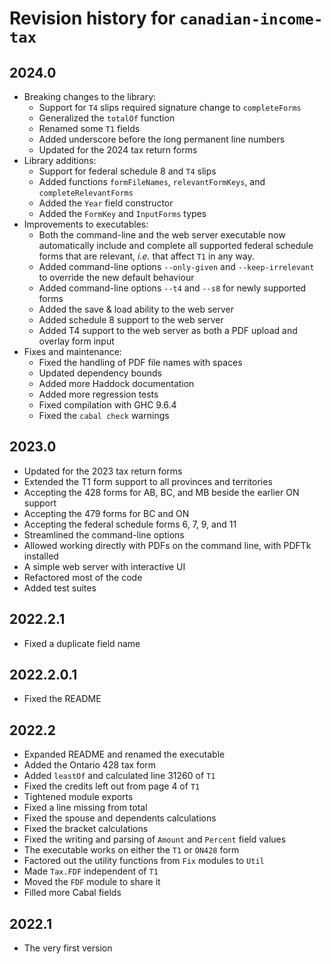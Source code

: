 # Revision history for `canadian-income-tax`

## 2024.0

* Breaking changes to the library:
  * Support for `T4` slips required signature change to `completeForms`
  * Generalized the `totalOf` function
  * Renamed some `T1` fields
  * Added underscore before the long permanent line numbers
  * Updated for the 2024 tax return forms
* Library additions:
  * Support for federal schedule 8 and `T4` slips
  * Added functions `formFileNames`, `relevantFormKeys`, and `completeRelevantForms`
  * Added the `Year` field constructor
  * Added the `FormKey` and `InputForms` types
* Improvements to executables:
  * Both the command-line and the web server executable now automatically include and complete all supported federal
    schedule forms that are relevant, _i.e._ that affect `T1` in any way.
  * Added command-line options `--only-given` and `--keep-irrelevant` to override the new default behaviour
  * Added command-line options `--t4` and `--s8` for newly supported forms
  * Added the save & load ability to the web server
  * Added schedule 8 support to the web server
  * Added T4 support to the web server as both a PDF upload and overlay form input
* Fixes and maintenance:
  * Fixed the handling of PDF file names with spaces
  * Updated dependency bounds
  * Added more Haddock documentation
  * Added more regression tests
  * Fixed compilation with GHC 9.6.4
  * Fixed the `cabal check` warnings

## 2023.0

* Updated for the 2023 tax return forms
* Extended the T1 form support to all provinces and territories
* Accepting the 428 forms for AB, BC, and MB beside the earlier ON support
* Accepting the 479 forms for BC and ON
* Accepting the federal schedule forms 6, 7, 9, and 11
* Streamlined the command-line options
* Allowed working directly with PDFs on the command line, with PDFTk installed
* A simple web server with interactive UI
* Refactored most of the code
* Added test suites

## 2022.2.1

* Fixed a duplicate field name

## 2022.2.0.1

* Fixed the README

## 2022.2

* Expanded README and renamed the executable
* Added the Ontario 428 tax form
* Added `leastOf` and calculated line 31260 of `T1`
* Fixed the credits left out from page 4 of `T1`
* Tightened module exports
* Fixed a line missing from total
* Fixed the spouse and dependents calculations
* Fixed the bracket calculations
* Fixed the writing and parsing of `Amount` and `Percent` field values
* The executable works on either the `T1` or `ON428` form
* Factored out the utility functions from `Fix` modules to `Util`
* Made `Tax.FDF` independent of `T1`
* Moved the `FDF` module to share it
* Filled more Cabal fields

## 2022.1

* The very first version
